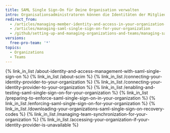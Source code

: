```yaml
---
title: SAML Single Sign-On für Deine Organisation verwalten
intro: Organisationsadministratoren können die Identitäten der Mitglieder ihrer Organisation und den Zugriff auf ihre Organisation mit SAML Single-Sign-On (SSO) verwalten.
redirect_from:
  - /articles/managing-member-identity-and-access-in-your-organization-with-saml-single-sign-on/
  - /articles/managing-saml-single-sign-on-for-your-organization
  - /github/setting-up-and-managing-organizations-and-teams/managing-saml-single-sign-on-for-your-organization
versions:
  free-pro-team: '*'
topics:
  - Organizations
  - Teams
---
```


{% link_in_list /about-identity-and-access-management-with-saml-single-sign-on %}
{% link_in_list /about-scim %}
{% link_in_list /connecting-your-identity-provider-to-your-organization %}
{% link_in_list /connecting-your-identity-provider-to-your-organization %}
{% link_in_list /enabling-and-testing-saml-single-sign-on-for-your-organization %}
{% link_in_list /preparing-to-enforce-saml-single-sign-on-in-your-organization %}
{% link_in_list /enforcing-saml-single-sign-on-for-your-organization %}
{% link_in_list /downloading-your-organizations-saml-single-sign-on-recovery-codes %}
{% link_in_list /managing-team-synchronization-for-your-organization %}
{% link_in_list /accessing-your-organization-if-your-identity-provider-is-unavailable %}
